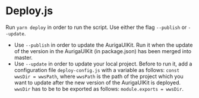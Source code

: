 # Deploy.js

Run `yarn deploy` in order to run the script. Use either the flag `--publish` or `--update`.

- Use `--publish` in order to update the AurigaUIKit. Run it when the update of the version in the AurigaUIKit (in package.json) has been merged into master.
- Use `--update` in order to update your local project. Before to run it, add a configuration file `deploy-config.js` with a variable as follows: `const wwsDir = wwsPath`, where `wwsPath` is the path of the project which you want to update after the new version of the AurigaUIKit is deployed. `wwsDir` has to be to be exported as follows: `module.exports = wwsDir`.
